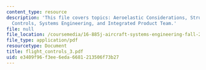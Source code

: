 ```yaml
---
content_type: resource
description: 'This file covers topics: Aeroelastic Considerations, Structural Load
  Controls, Systems Engineering, and Integrated Product Team.'
file: null
file_location: /coursemedia/16-885j-aircraft-systems-engineering-fall-2004/e3409f96f3ee6eda6681213506f73b27_flight_controls_3.pdf
file_type: application/pdf
resourcetype: Document
title: flight_controls_3.pdf
uid: e3409f96-f3ee-6eda-6681-213506f73b27
---
```

